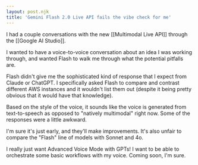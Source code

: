 ```yaml
---
layout: post.njk
title: 'Gemini Flash 2.0 Live API fails the vibe check for me'
---
```


I had a couple conversations with the new [[Multimodal Live API]] through the [[Google AI Studio]].

I wanted to have a voice-to-voice conversation about an idea I was working through, and wanted Flash to walk me through what the potential pitfalls are.

Flash didn't give me the sophisticated kind of response that I expect from Claude or ChatGPT. I specifically asked Flash to compare and contrast different AWS instances and it wouldn't list them out (despite it being pretty obvious that it would have that knowledge).

Based on the style of the voice, it sounds like the voice is generated from text-to-speech as opposed to "natively multimodal" right now. Some of the responses were a little awkward.

I'm sure it's just early, and they'll make improvements. It's also unfair to compare the "Flash" line of models with Sonnet and 4o.

I really just want Advanced Voice Mode with GPTs! I want to be able to orchestrate some basic workflows with my voice. Coming soon, I'm sure.
